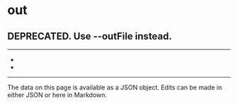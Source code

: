 <!-- Important! Do not modify comment blocks. They are necessary for the transformer to work properly -->

<!-- title -->
# out

<!-- shortDescription -->
DEPRECATED. Use --outFile instead.
---

<!-- extendedDescription -->

---

<!-- references -->
- []()
- []()
---

<!-- footer -->
The data on this page is available as a JSON object. Edits can be made in either JSON or here in Markdown.
